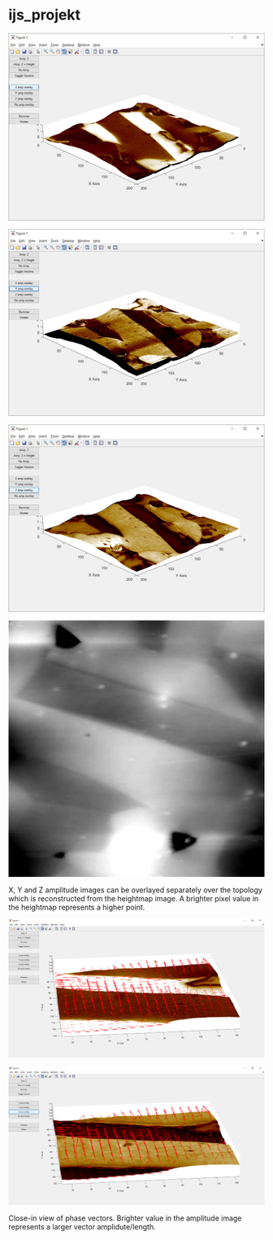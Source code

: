 # ijs_projekt

![alt text](https://raw.githubusercontent.com/sbarisic/ijs_projekt/master/screenshots/a.png "X amp")

![alt text](https://raw.githubusercontent.com/sbarisic/ijs_projekt/master/screenshots/b.png "Y amp")

![alt text](https://raw.githubusercontent.com/sbarisic/ijs_projekt/master/screenshots/c.png "Z amp")

![alt text](https://raw.githubusercontent.com/sbarisic/ijs_projekt/master/data2_png/heightmap.png "Heightmap")

X, Y and Z amplitude images can be overlayed separately over the topology which is reconstructed from
the heightmap image. A brighter pixel value in the heightmap represents a higher point.


![alt text](https://raw.githubusercontent.com/sbarisic/ijs_projekt/master/screenshots/d.png "X amp")

![alt text](https://raw.githubusercontent.com/sbarisic/ijs_projekt/master/screenshots/e.png "Y amp")

Close-in view of phase vectors. Brighter value in the amplitude image represents a larger vector amplidute/length.
